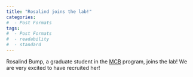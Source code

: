 ```yaml
---
title: "Rosalind joins the lab!"
categories:
#  - Post Formats
tags:
#  - Post Formats
#  - readability
#  - standard
---
```

Rosalind Bump, a graduate student in the [MCB](https://mcb-seattle.edu/) program, joins the lab! We are very excited to have recruited her!
